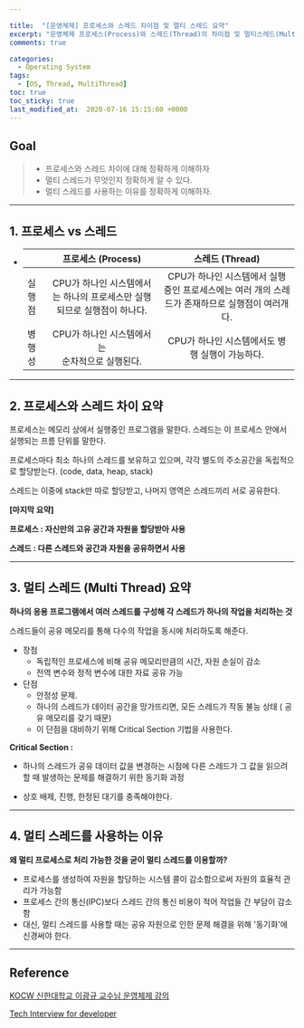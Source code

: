 ```yaml
---

title:  "[운영체제] 프로세스와 스레드 차이점 및 멀티 스레드 요약"
excerpt: "운영체제 프로세스(Process)와 스레드(Thread)의 차이점 및 멀티스레드(MultiThread)에 대해 알아보자"
comments: true

categories:
  - Operating System
tags: 
  - [OS, Thread, MultiThread]
toc: true
toc_sticky: true
last_modified_at:  2020-07-16 15:15:00 +0000
---
```


## Goal

> - 프로세스와 스레드 차이에 대해 정확하게 이해하자
> - 멀티 스레드가 무엇인지 정확하게 알 수 있다.
> - 멀티 스레드를 사용하는 이유를 정확하게 이해하자.

---

## 1. 프로세스 vs 스레드

- |        |                      프로세스 (Process)                      |                       스레드 (Thread)                        |
  | ------ | :----------------------------------------------------------: | :----------------------------------------------------------: |
  | 실행점 | CPU가 하나인 시스템에서는 하나의 프로세스만 실행되므로 실행점이 하나다. | CPU가 하나인 시스템에서 실행 중인 프로세스에는 여러 개의 스레드가 존재하므로 실행점이 여러개다. |
  | 병행성 |      CPU가 하나인 시스템에서는 <br>순차적으로 실행된다.      |       CPU가 하나인 시스템에서도 병행 실행이 가능하다.        |

  

---

## 2. 프로세스와 스레드 차이 요약

프로세스는 메모리 상에서 실행중인 프로그램을 말한다. 스레드는 이 프로세스 안에서 실행되는 프름 단위를 말한다.

프로세스마다 최소 하나의 스레드를 보유하고 있으며, 각각 별도의 주소공간을 독립적으로 할당받는다. (code, data, heap, stack)



스레드는 이중에 stack만 따로 할당받고, 나머지 영역은 스레드끼리 서로 공유한다.



**[마지막 요약]**

**프로세스 : 자신만의 고유 공간과 자원을 할당받아 사용**

**스레드 : 다른 스레드와 공간과 자원을 공유하면서 사용**



---

## 3. 멀티 스레드 (Multi Thread) 요약

**하나의 응용 프로그램에서 여러 스레드를 구성해 각 스레드가 하나의 작업을 처리하는 것**

스레드들이 공유 메모리를 통해 다수의 작업을 동시에 처리하도록 해준다.



- 장점
  - 독립적인 프로세스에 비해 공유 메모리만큼의 시간, 자원 손실이 감소 
  - 전역 변수와 정적 변수에 대한  자료 공유 가능
- 단점
  - 안정성 문제.
  - 하나의 스레드가 데이터 공간을 망가뜨리면, 모든 스레드가 작동 불능 상태 ( 공유 메모리를 갖기 때문)
  - 이 단점을 대비하기 위해 Critical Section 기법을 사용한다.



**Critical Section :**

- 하나의 스레드가 공유 데이터 값을 변경하는 시점에 다른 스레드가 그 값을 읽으려할 때 발생하는 문제를 해결하기 위한 동기화 과정 

- 상호 배제, 진행, 한정된 대기를 충족해야한다. 



---

## 4. 멀티 스레드를 사용하는 이유

**왜 멀티 프로세스로 처리 가능한 것을 굳이 멀티 스레드를 이용할까?** 

- 프로세스를 생성하여 자원을 할당하는 시스템 콜이 감소함으로써 자원의 효율적 관리가 가능함
- 프로세스 간의 통신(IPC)보다 스레드 간의 통신 비용이 적어 작업들 간 부담이 감소함
- 대신, 멀티 스레드를 사용할 때는 공유 자원으로 인한 문제 해결을 위해 '동기화'에 신경써야 한다.



---

## Reference

[KOCW 신한대학교 이광규 교수님 운영체제 강의](http://www.kocw.net/home/cview.do?cid=43cf05472bb2761a&ar=link_nvrc)

[Tech Interview for developer ](https://gyoogle.dev/blog/interview/운영체제.html)



